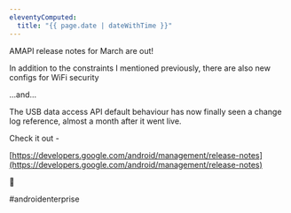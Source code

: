 ```yaml
---
eleventyComputed:
  title: "{{ page.date | dateWithTime }}"
---
```

AMAPI release notes for March are out!

In addition to the constraints I mentioned previously, there are also new configs for WiFi security

...and...

The USB data access API default behaviour has now finally seen a change log reference, almost a month after it went live.

Check it out -

[https://developers.google.com/android/management/release-notes](https://developers.google.com/android/management/release-notes)

🎉

#androidenterprise